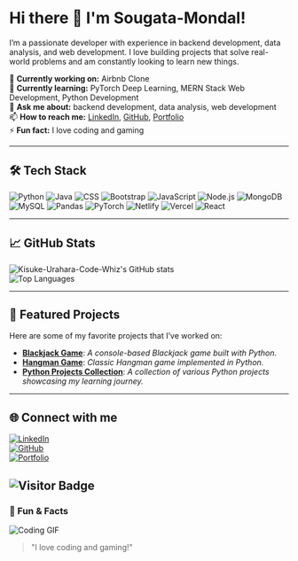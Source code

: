 # Hi there 👋 I'm Sougata-Mondal!

I’m a passionate developer with experience in backend development, data analysis, and web development. I love building projects that solve real-world problems and am constantly looking to learn new things.

🔭 **Currently working on:** Airbnb Clone  
🌱 **Currently learning:** PyTorch Deep Learning, MERN Stack Web Development, Python Development  
💬 **Ask me about:** backend development, data analysis, web development  
📫 **How to reach me:** [LinkedIn](https://www.linkedin.com/in/sougata-mondal-ba3430330), [GitHub](https://github.com/Kisuke-Urahara-Code-Whiz), [Portfolio](https://codewhizlykus.netlify.app)  
⚡ **Fun fact:** I love coding and gaming

---

## 🛠 Tech Stack
![Python](https://img.shields.io/badge/-Python-3776AB?style=flat&logo=python&logoColor=white)
![Java](https://img.shields.io/badge/-Java-007396?style=flat&logo=java&logoColor=white)
![CSS](https://img.shields.io/badge/-CSS-1572B6?style=flat&logo=css3&logoColor=white)
![Bootstrap](https://img.shields.io/badge/-Bootstrap-563D7C?style=flat&logo=bootstrap&logoColor=white)
![JavaScript](https://img.shields.io/badge/-JavaScript-F7DF1E?style=flat&logo=javascript&logoColor=black)
![Node.js](https://img.shields.io/badge/-Node.js-339933?style=flat&logo=node.js&logoColor=white)
![MongoDB](https://img.shields.io/badge/-MongoDB-47A248?style=flat&logo=mongodb&logoColor=white)
![MySQL](https://img.shields.io/badge/-MySQL-4479A1?style=flat&logo=mysql&logoColor=white)
![Pandas](https://img.shields.io/badge/-Pandas-150458?style=flat&logo=pandas&logoColor=white)
![PyTorch](https://img.shields.io/badge/-PyTorch-EE4C2C?style=flat&logo=pytorch&logoColor=white)
![Netlify](https://img.shields.io/badge/-Netlify-00C7B7?style=flat&logo=netlify&logoColor=white)
![Vercel](https://img.shields.io/badge/-Vercel-000000?style=flat&logo=vercel&logoColor=white)
![React](https://img.shields.io/badge/-React-61DAFB?style=flat&logo=react&logoColor=black)

---

## 📈 GitHub Stats
![Kisuke-Urahara-Code-Whiz's GitHub stats](https://github-readme-stats.vercel.app/api?username=Kisuke-Urahara-Code-Whiz&show_icons=true&theme=radical)  
![Top Languages](https://github-readme-stats.vercel.app/api/top-langs/?username=Kisuke-Urahara-Code-Whiz&layout=compact&theme=radical)

---

## 🚀 Featured Projects
Here are some of my favorite projects that I’ve worked on:

- [**Blackjack Game**](https://github.com/Kisuke-Urahara-Code-Whiz/Python-Projects/tree/main/Blackjack): *A console-based Blackjack game built with Python.*
- [**Hangman Game**](https://github.com/Kisuke-Urahara-Code-Whiz/Python-Projects/tree/main/hangman): *Classic Hangman game implemented in Python.*
- [**Python Projects Collection**](https://github.com/Kisuke-Urahara-Code-Whiz/Python-Projects.git): *A collection of various Python projects showcasing my learning journey.*

---

## 🌐 Connect with me
[![LinkedIn](https://img.shields.io/badge/LinkedIn-Sougata_Mondal-blue?style=flat&logo=linkedin&logoColor=white)](https://www.linkedin.com/in/sougata-mondal-ba3430330)  
[![GitHub](https://img.shields.io/badge/GitHub-Kisuke--Urahara--Code--Whiz-181717?style=flat&logo=github&logoColor=white)](https://github.com/Kisuke-Urahara-Code-Whiz)  
[![Portfolio](https://img.shields.io/badge/Portfolio-CodeWhizLyKus-orange?style=flat&logo=firefox&logoColor=white)](https://codewhizlykus.netlify.app)

![Visitor Badge](https://visitor-badge.glitch.me/badge?page_id=Kisuke-Urahara-Code-Whiz.Kisuke-Urahara-Code-Whiz)  
---

### 🧩 Fun & Facts
![Coding GIF](https://images.app.goo.gl/s8Wqq62NK3TBJ1286)  

> "I love coding and gaming!"
